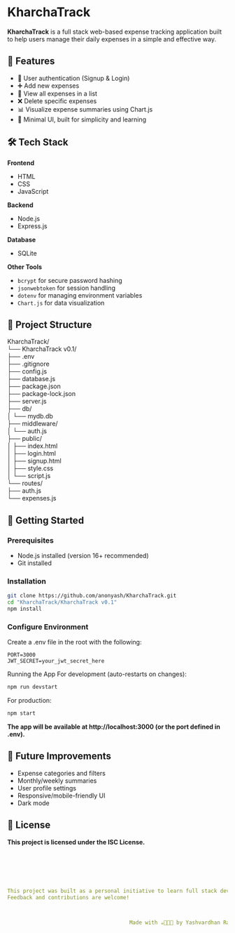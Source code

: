 # KharchaTrack

**KharchaTrack** is a full stack web-based expense tracking application built to help users manage their daily expenses in a simple and effective way.

## 🚀 Features
- 🔐 User authentication (Signup & Login)
- ➕ Add new expenses
- 📜 View all expenses in a list
- ❌ Delete specific expenses
- 📊 Visualize expense summaries using Chart.js
- 🌱 Minimal UI, built for simplicity and learning


## 🛠️ Tech Stack

**Frontend**
- HTML
- CSS
- JavaScript

**Backend**
- Node.js
- Express.js

**Database**
- SQLite

**Other Tools**
- `bcrypt` for secure password hashing
- `jsonwebtoken` for session handling
- `dotenv` for managing environment variables
- `Chart.js` for data visualization

## 📁 Project Structure


KharchaTrack/  
└── KharchaTrack v0.1/  
├── .env  
├── .gitignore  
├── config.js  
├── database.js  
├── package.json  
├── package-lock.json  
├── server.js  
├── db/  
│ └── mydb.db  
├── middleware/  
│ └── auth.js  
├── public/  
│ ├── index.html  
│ ├── login.html  
│ ├── signup.html  
│ ├── style.css  
│ └── script.js  
└── routes/  
├── auth.js  
└── expenses.js  


## 🚀 Getting Started

### Prerequisites

- Node.js installed (version 16+ recommended)
- Git installed

### Installation

```bash
git clone https://github.com/anonyash/KharchaTrack.git
cd "KharchaTrack/KharchaTrack v0.1"
npm install
```

### Configure Environment  
Create a .env file in the root with the following:
```env
PORT=3000
JWT_SECRET=your_jwt_secret_here
```

Running the App
For development (auto-restarts on changes):
```bash
npm run devstart
```
For production:
```bash
npm start
```
**The app will be available at http://localhost:3000 (or the port defined in .env).**


## 🔧 Future Improvements
- Expense categories and filters
- Monthly/weekly summaries
- User profile settings
- Responsive/mobile-friendly UI
- Dark mode

## 📜 License  
**This project is licensed under the ISC License.**

<br><br>
---
```yaml
This project was built as a personal initiative to learn full stack development by building something meaningful.
Feedback and contributions are welcome!



                                       Made with ☕👩🏻‍💻 by Yashvardhan Rajpurohit
```
